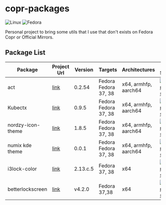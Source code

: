 # copr-packages

![Linux](https://img.shields.io/badge/Linux-FCC624?style=for-the-badge&logo=linux&logoColor=black)
![Fedora](https://img.shields.io/badge/Fedora-294172?style=for-the-badge&logo=fedora&logoColor=white)



Personal project to bring some utils that I use that don't exists on Fedora Copr or Official Mirrors.


## Package List

| Package | Project Url  | Version | Targets | Architectures | Build Status |
----------|--------------|---------|---------|---------------| -------------|
| act     | [link](https://github.com/nektos/act)       | 0.2.54  | Fedora Fedora 37, 38 | x64,  armhfp, aarch64 | [![Copr build status](https://copr.fedorainfracloud.org/coprs/rubemlrm/act-cli/package/act-cli/status_image/last_build.png)](https://copr.fedorainfracloud.org/coprs/rubemlrm/act-cli/package/act-cli/) |
| Kubectx     | [link](https://github.com/ahmetb/kubectx)      | 0.9.5  | Fedora Fedora 37, 38 | x64,  armhfp, aarch64 | [![Copr build status](https://copr.fedorainfracloud.org/coprs/rubemlrm/kubectx/package/kubectx/status_image/last_build.png)](https://copr.fedorainfracloud.org/coprs/rubemlrm/kubectx/package/kubectx/) |
| nordzy-icon-theme    | [link](https://github.com/alvatip/Nordzy-icon)      | 1.8.5 | Fedora Fedora 37, 38 | x64,  armhfp, aarch64 | [![Copr build status](https://copr.fedorainfracloud.org/coprs/rubemlrm/nordzy-icon/package/nordzy-icon/status_image/last_build.png)](https://copr.fedorainfracloud.org/coprs/rubemlrm/nordzy-icon/package/nordzy-icon/) |
| numix kde theme     | [link](https://github.com/numixproject/numix-kde-theme)      | 0.0.1 | Fedora Fedora 37, 38 | x64,  armhfp, aarch64 | [![Copr build status](https://copr.fedorainfracloud.org/coprs/rubemlrm/kde-themes/package/numix-kde-theme/status_image/last_build.png)](https://copr.fedorainfracloud.org/coprs/rubemlrm/kde-themes/package/numix-kde-theme/) |
| i3lock-color | [link](https://github.com/Raymo111/i3lock-color) | 2.13.c.5 | Fedora 37, 38 | x64 | [![Copr build status](https://copr.fedorainfracloud.org/coprs/rubemlrm/i3lock-color/package/i3lock-color/status_image/last_build.png)](https://copr.fedorainfracloud.org/coprs/rubemlrm/i3lock-color/package/i3lock-color/) |
| betterlockscreen | [link](https://github.com/betterlockscreen/betterlockscreen) | v4.2.0 | Fedora 37,38 | x64 | [![Copr build status](https://copr.fedorainfracloud.org/coprs/rubemlrm/betterlockscreen/package/betterlockscreen/status_image/last_build.png)](https://copr.fedorainfracloud.org/coprs/rubemlrm/betterlockscreen/package/betterlockscreen/) |
